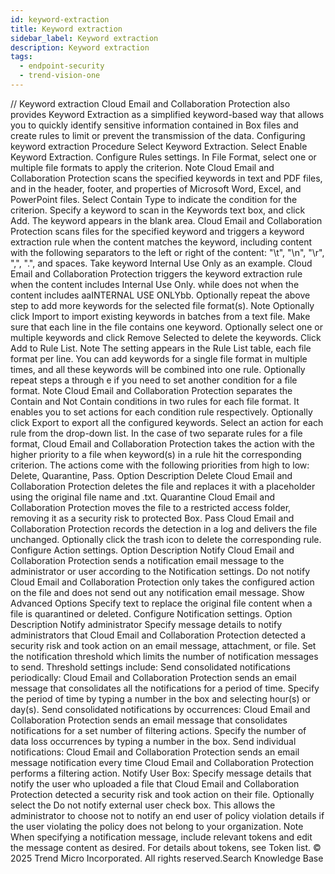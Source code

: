 ```yaml
---
id: keyword-extraction
title: Keyword extraction
sidebar_label: Keyword extraction
description: Keyword extraction
tags:
  - endpoint-security
  - trend-vision-one
---
```


/*<![CDATA[*/ $('#title').html($('meta[name=map-description]').attr('content')); /*]]>*/ Keyword extraction Cloud Email and Collaboration Protection also provides Keyword Extraction as a simplified keyword-based way that allows you to quickly identify sensitive information contained in Box files and create rules to limit or prevent the transmission of the data. Configuring keyword extraction Procedure Select Keyword Extraction. Select Enable Keyword Extraction. Configure Rules settings. In File Format, select one or multiple file formats to apply the criterion. Note Cloud Email and Collaboration Protection scans the specified keywords in text and PDF files, and in the header, footer, and properties of Microsoft Word, Excel, and PowerPoint files. Select Contain Type to indicate the condition for the criterion. Specify a keyword to scan in the Keywords text box, and click Add. The keyword appears in the blank area. Cloud Email and Collaboration Protection scans files for the specified keyword and triggers a keyword extraction rule when the content matches the keyword, including content with the following separators to the left or right of the content: "\t", "\n", "\r", ",", ".", and spaces. Take keyword Internal Use Only as an example. Cloud Email and Collaboration Protection triggers the keyword extraction rule when the content includes Internal Use Only. while does not when the content includes aaINTERNAL USE ONLYbb. Optionally repeat the above step to add more keywords for the selected file format(s). Note Optionally click Import to import existing keywords in batches from a text file. Make sure that each line in the file contains one keyword. Optionally select one or multiple keywords and click Remove Selected to delete the keywords. Click Add to Rule List. Note The setting appears in the Rule List table, each file format per line. You can add keywords for a single file format in multiple times, and all these keywords will be combined into one rule. Optionally repeat steps a through e if you need to set another condition for a file format. Note Cloud Email and Collaboration Protection separates the Contain and Not Contain conditions in two rules for each file format. It enables you to set actions for each condition rule respectively. Optionally click Export to export all the configured keywords. Select an action for each rule from the drop-down list. In the case of two separate rules for a file format, Cloud Email and Collaboration Protection takes the action with the higher priority to a file when keyword(s) in a rule hit the corresponding criterion. The actions come with the following priorities from high to low: Delete, Quarantine, Pass. Option Description Delete Cloud Email and Collaboration Protection deletes the file and replaces it with a placeholder using the original file name and .txt. Quarantine Cloud Email and Collaboration Protection moves the file to a restricted access folder, removing it as a security risk to protected Box. Pass Cloud Email and Collaboration Protection records the detection in a log and delivers the file unchanged. Optionally click the trash icon to delete the corresponding rule. Configure Action settings. Option Description Notify Cloud Email and Collaboration Protection sends a notification email message to the administrator or user according to the Notification settings. Do not notify Cloud Email and Collaboration Protection only takes the configured action on the file and does not send out any notification email message. Show Advanced Options Specify text to replace the original file content when a file is quarantined or deleted. Configure Notification settings. Option Description Notify administrator Specify message details to notify administrators that Cloud Email and Collaboration Protection detected a security risk and took action on an email message, attachment, or file. Set the notification threshold which limits the number of notification messages to send. Threshold settings include: Send consolidated notifications periodically: Cloud Email and Collaboration Protection sends an email message that consolidates all the notifications for a period of time. Specify the period of time by typing a number in the box and selecting hour(s) or day(s). Send consolidated notifications by occurrences: Cloud Email and Collaboration Protection sends an email message that consolidates notifications for a set number of filtering actions. Specify the number of data loss occurrences by typing a number in the box. Send individual notifications: Cloud Email and Collaboration Protection sends an email message notification every time Cloud Email and Collaboration Protection performs a filtering action. Notify User Box: Specify message details that notify the user who uploaded a file that Cloud Email and Collaboration Protection detected a security risk and took action on their file. Optionally select the Do not notify external user check box. This allows the administrator to choose not to notify an end user of policy violation details if the user violating the policy does not belong to your organization. Note When specifying a notification message, include relevant tokens and edit the message content as desired. For details about tokens, see Token list. © 2025 Trend Micro Incorporated. All rights reserved.Search Knowledge Base